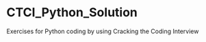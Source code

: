 CTCI_Python_Solution
====================

Exercises for Python coding by using Cracking the Coding Interview
